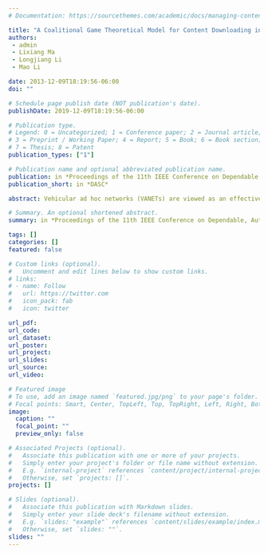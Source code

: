 ```yaml
---
# Documentation: https://sourcethemes.com/academic/docs/managing-content/

title: "A Coalitional Game Theoretical Model for Content Downloading in Multihop VANETs"
authors: 
 - admin
 - Lixiang Ma
 - Longjiang Li
 - Mao Li

date: 2013-12-09T18:19:56-06:00
doi: ""

# Schedule page publish date (NOT publication's date).
publishDate: 2019-12-09T18:19:56-06:00

# Publication type.
# Legend: 0 = Uncategorized; 1 = Conference paper; 2 = Journal article;
# 3 = Preprint / Working Paper; 4 = Report; 5 = Book; 6 = Book section;
# 7 = Thesis; 8 = Patent
publication_types: ["1"]

# Publication name and optional abbreviated publication name.
publication: in *Proceedings of the 11th IEEE Conference on Dependable, Autonomic and Secure Computing (DASC'13)*
publication_short: in *DASC*

abstract: Vehicular ad hoc networks (VANETs) are viewed as an effective way to disseminate content among vehicles on the road. While most of the current research efforts in VANETs focus on improving the packet delivery performance, only limited work aims to provide cost-efficient solutions for content downloading. This paper proposes a novel approach for the vehicles to download a common content in a cost-efficient way. The basic idea is to stimulate the vehicles to download the content cooperatively in mutually disjoint coalitions. To study the cooperation among the vehicles, a coalitional game model is proposed. Moreover, a distributed coalition formation algorithm is designed to obtain a stable coalition structure and minimize the total communication cost. Numerical results show that the proposed content download approach can achieve a considerable communication cost reduction compared with the non-cooperative case.

# Summary. An optional shortened abstract.
summary: in *Proceedings of the 11th IEEE Conference on Dependable, Autonomic and Secure Computing (DASC'13)*

tags: []
categories: []
featured: false

# Custom links (optional).
#   Uncomment and edit lines below to show custom links.
# links:
# - name: Follow
#   url: https://twitter.com
#   icon_pack: fab
#   icon: twitter

url_pdf:
url_code:
url_dataset:
url_poster:
url_project:
url_slides:
url_source:
url_video:

# Featured image
# To use, add an image named `featured.jpg/png` to your page's folder. 
# Focal points: Smart, Center, TopLeft, Top, TopRight, Left, Right, BottomLeft, Bottom, BottomRight.
image:
  caption: ""
  focal_point: ""
  preview_only: false

# Associated Projects (optional).
#   Associate this publication with one or more of your projects.
#   Simply enter your project's folder or file name without extension.
#   E.g. `internal-project` references `content/project/internal-project/index.md`.
#   Otherwise, set `projects: []`.
projects: []

# Slides (optional).
#   Associate this publication with Markdown slides.
#   Simply enter your slide deck's filename without extension.
#   E.g. `slides: "example"` references `content/slides/example/index.md`.
#   Otherwise, set `slides: ""`.
slides: ""
---
```

